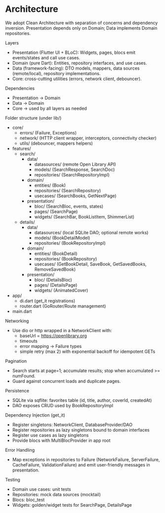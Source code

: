 # Architecture

We adopt Clean Architecture with separation of concerns and dependency inversion. Presentation depends only on Domain; Data implements Domain repositories.

Layers
- Presentation (Flutter UI + BLoC): Widgets, pages, blocs emit events/states and call use cases.
- Domain (pure Dart): Entities, repository interfaces, and use cases.
- Data (framework-facing): DTO models, mappers, data sources (remote/local), repository implementations.
- Core: cross-cutting utilities (errors, network client, debouncer).

Dependencies
- Presentation -> Domain
- Data -> Domain
- Core -> used by all layers as needed

Folder structure (under lib/)
- core/
  - errors/ (Failure, Exceptions)
  - network/ (HTTP client wrapper, interceptors, connectivity checker)
  - utils/ (debouncer, mappers helpers)
- features/
  - search/
    - data/
      - datasources/ (remote Open Library API)
      - models/ (SearchResponse, SearchDoc)
      - repositories/ (SearchRepositoryImpl)
    - domain/
      - entities/ (Book)
      - repositories/ (SearchRepository)
      - usecases/ (SearchBooks, GetNextPage)
    - presentation/
      - bloc/ (SearchBloc, events, states)
      - pages/ (SearchPage)
      - widgets/ (SearchBar, BookListItem, ShimmerList)
  - details/
    - data/
      - datasources/ (local SQLite DAO; optional remote works)
      - models/ (BookDetailModel)
      - repositories/ (BookRepositoryImpl)
    - domain/
      - entities/ (BookDetail)
      - repositories/ (BookRepository)
      - usecases/ (GetBookDetail, SaveBook, GetSavedBooks, RemoveSavedBook)
    - presentation/
      - bloc/ (DetailsBloc)
      - pages/ (DetailsPage)
      - widgets/ (AnimatedCover)
- app/
  - di.dart (get_it registrations)
  - router.dart (GoRouter/Route management)
- main.dart

Networking
- Use dio or http wrapped in a NetworkClient with:
  - baseUrl = https://openlibrary.org
  - timeouts
  - error mapping -> Failure types
  - simple retry (max 2) with exponential backoff for idempotent GETs

Pagination
- Search starts at page=1; accumulate results; stop when accumulated >= numFound.
- Guard against concurrent loads and duplicate pages.

Persistence
- SQLite via sqflite: favorites table (id, title, author, coverId, createdAt)
- DAO exposes CRUD used by BookRepositoryImpl

Dependency Injection (get_it)
- Register singletons: NetworkClient, DatabaseProvider/DAO
- Register repositories as lazy singletons bound to domain interfaces
- Register use cases as lazy singletons
- Provide blocs with MultiBlocProvider in app root

Error Handling
- Map exceptions in repositories to Failure (NetworkFailure, ServerFailure, CacheFailure, ValidationFailure) and emit user-friendly messages in presentation.

Testing
- Domain use cases: unit tests
- Repositories: mock data sources (mocktail)
- Blocs: bloc_test
- Widgets: golden/widget tests for SearchPage, DetailsPage
